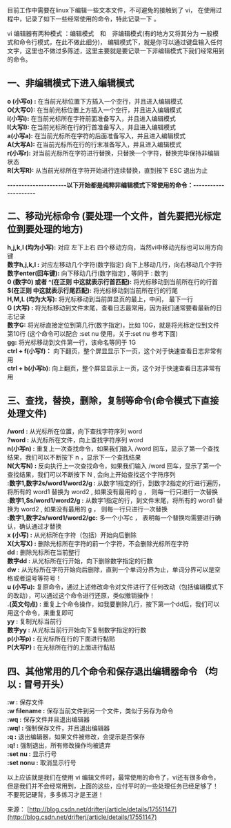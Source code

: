 目前工作中需要在linux下编辑一些文本文件，不可避免的接触到了 vi， 在使用过程中，记录了如下一些经常使用的命令，特此记录一下 。

vi 编辑器有两种模式 ：编辑模式　和　非编辑模式(有的地方又将其分为 一般模式和命令行模式，在此不做此细分)， 编辑模式下，就是你可以通过键盘输入任何文字，这里也不做过多陈述，这里主要就是要记录一下非编辑模式下我们经常用到的命令。

## 一、非编辑模式下进入编辑模式　
**o (小写o) :** 在当前光标位置下方插入一个空行，并且进入编辑模式    
**O(大写O):** 在当前光标位置上方插入一个空行，并且进入编辑模式    
**i(小写i):** 在当前光标所在字符前面准备写入，并且进入编辑模式    
**I(大写I):** 在当前光标所在行的行首准备写入，并且进入编辑模式    
**a(小写a):** 在当前光标所在字符的后面准备写入，并且进入编辑模式   
**A(大写A):** 在当前光标所在行的行末准备写入，并且进入编辑模式    
**r(小写r):** 对当前光标所在字符进行替换，只替换一个字符，替换完毕保持非编辑状态   
**R(大写R):** 从当前光标所在字符开始进行连续替换，直到按下 ESC 退出为止 



**---------------------以下开始都是纯粹非编辑模式下常使用的命令：---------------------**


## 二、移动光标命令 (要处理一个文件，首先要把光标定位到要处理的地方) 
**h,j,k,l (均为小写):** 对应 左下上右 四个移动方向，当然vi中移动光标也可以用方向键    
**数字h,j,k,l :** 对应左移动几个字符(数字指定) 向下上移动几行，向右移动几个字符    
**数字enter(回车键):** 向下移动几行(数字指定) , 等同于 : 数字j  
**0 (数字0) 或者 ^(在正则 中这就表示行首匹配):** 将光标移动到当前所在行的行首     
**$(在正则 中这就表示行尾匹配):** 将光标移动到当前所在行的行尾    
**H,M,L (均为大写):** 将光标移动到当前屏显页的最上，中间， 最下一行   
**G (大写) :** 将光标移动到文件末尾，查看日志最常用，因为我们通常要看最新的日志记录    
**数字G:** 将光标直接定位到第几行(数字指定)，比如 10G，就是将光标定位到文件第10行 (这个命令可以配合 :set nu 使用，关于:set nu 参考下面)    
**gg:** 将光标移动到文件第一行，该命名等同于 1G   
**ctrl + f(小写f)：** 向下翻页，整个屏显显示下一页，这个对于快速查看日志非常有用    
**ctrl + b(小写b):**  向上翻页，整个屏显显示上一页，这个对于快速查看日志非常有用   



## 三、查找，替换，删除，复制等命令(命令模式下直接处理文件)
**/word :** 从光标所在位置，向下查找字符序列 word    
**?word :** 从光标所在文件，向上查找字符序列 word    
**n(小写n) :** 重复上一次查找命令，如果我们输入 /word 回车，显示了第一个查找结果，我们可以不断按下 n ，显示下一个查找结果    
**N(大写N) :** 反向执行上一次查找命令，如果我们输入 /word 回车，显示了第一个查找结果，我们可以不断按下 N , 会向上开始查找这个字符序列    
**:数字1,数字2s/word1/word2/g :** 从数字1指定的行，到数字2指定的行进行遍历，将所有的 word1 替换为 word2 , 如果没有最用的 g ， 则每一行只进行一次替换  
**:数字1,$s/word1/word2/g :** 从数字1指定的行，到文件末尾，将所有的 word1 替换为 word2 , 如果没有最用的 g ， 则每一行只进行一次替换   
**:数字1,数字2s/word1/word2/gc:** 多一个小写c ， 表明每一个替换均需要进行确认，确认通过才替换   
**x (小写) :** 从光标所在字符（包括）开始向后删除  
**X(大写X) :** 删除光标所在字符的前一个字符，不会删除光标所在字符  
**dd :** 删除光标所在当前整行   
**数字dd :** 从光标所在行开始，向下删除数字指定的行数   
**dw :** 从光标所在字符开始向后删除，直到一个单词分界为止，单词分界可以是空格或者逗号等符号！   
**u (小写u):** 复原命令，通过上述修改命令对文件进行了任何改动（包括编辑模式下的改动），可以通过这个命令进行还原，类似撤销操作！     
**.(英文句点) :** 重复上个命令操作，如我要删除几行，按下第一个dd后，我们可以用这个命令，来重复即可   
**yy :** 复制光标当前行      
**数字yy :** 从光标当前行开始向下复制数字指定的行数      
**p(小写p) :** 在光标所在行的下面进行黏贴    
**P(大写P) :** 在光标所在行的上面进行黏贴    
    


## 四、其他常用的几个命令和保存退出编辑器命令 （均以 : 冒号开头）
**:w :** 保存文件    
**:w filename :** 保存当前文件到另一个文件，类似于另存为命令    
**:wq :** 保存文件并且退出编辑器    
**:wq! :** 强制保存文件，并且退出编辑器    
**:q :** 退出编辑器，如果文件被修改，会提示是否保存   
**:q! :** 强制退出，所有修改操作均被遗弃    
**:set nu :** 显示行号    
**:set nonu :** 取消显示行号   
    


以上应该就是我们在使用 vi 编辑文件时，最常使用的命令了，vi还有很多命令，但是我们并不会经常用到，上面的这些，应付平时的一些处理任务已经足够了！ 不要死记硬背，多多练习才是王道！ 
    

来源： [http://blog.csdn.net/drifterj/article/details/17551147](http://blog.csdn.net/drifterj/article/details/17551147)
 
